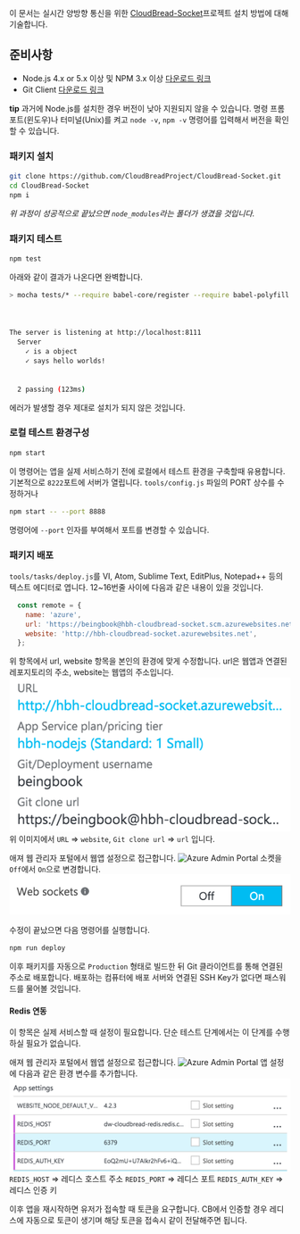 이 문서는 실시간 양방향 통신을 위한 [CloudBread-Socket](https://github.com/CloudBreadProject/CloudBread-Socket)프로젝트 설치 방법에 대해 기술합니다.

## 준비사항
* Node.js 4.x or 5.x 이상 및 NPM 3.x 이상 [다운로드 링크](https://nodejs.org/en/)
* Git Client [다운로드 링크](https://git-scm.com/downloads)

**tip**
과거에 Node.js를 설치한 경우 버전이 낮아 지원되지 않을 수 있습니다.
명령 프롬포트(윈도우)나 터미널(Unix)를 켜고 `node -v`, `npm -v` 명령어를 입력해서 버전을 확인할 수 있습니다.

### 패키지 설치
```sh
git clone https://github.com/CloudBreadProject/CloudBread-Socket.git
cd CloudBread-Socket
npm i
```
*위 과정이 성공적으로 끝났으면 `node_modules`라는 폴더가 생겼을 것입니다.*

### 패키지 테스트
```sh
npm test
```
아래와 같이 결과가 나온다면 완벽합니다.

```sh
> mocha tests/* --require babel-core/register --require babel-polyfill --require ./tests/helper --recursive



The server is listening at http://localhost:8111
  Server
    ✓ is a object
    ✓ says hello worlds!


  2 passing (123ms)
```

에러가 발생할 경우 제대로 설치가 되지 않은 것입니다.

### 로컬 테스트 환경구성
```sh
npm start
```
이 명령어는 앱을 실제 서비스하기 전에 로컬에서 테스트 환경을 구축할때 유용합니다.
기본적으로 `8222`포트에 서버가 열립니다.
`tools/config.js` 파일의 PORT 상수를 수정하거나
```sh
npm start -- --port 8888
```
명령어에 `--port` 인자를 부여해서 포트를 변경할 수 있습니다.

### 패키지 배포
`tools/tasks/deploy.js`를 VI, Atom, Sublime Text, EditPlus, Notepad++ 등의 텍스트 에디터로 엽니다.
12~16번줄 사이에 다음과 같은 내용이 있을 것입니다.
```js
  const remote = {
    name: 'azure',
    url: 'https://beingbook@hbh-cloudbread-socket.scm.azurewebsites.net:443/hbh-cloudbread-socket.git',
    website: 'http://hbh-cloudbread-socket.azurewebsites.net',
  };
```
위 항목에서 url, website 항목을 본인의 환경에 맞게 수정합니다.
url은 웹앱과 연결된 레포지토리의 주소, website는 웹앱의 주소입니다.
![Azure 웹앱 정보](./images/azure-webapp-info.png)
위 이미지에서 `URL` => `website`, `Git clone url` => `url` 입니다.

애져 웹 관리자 포털에서 웹앱 설정으로 접근합니다.
![Azure Admin Portal](./images/azure-webapp-settings.png)
소켓을 `Off`에서 `On`으로 변경합니다.
![Azure Allow Socket](./images/azure-webapp-allow-socket.png)

수정이 끝났으면 다음 명령어를 실행합니다.
```sh
npm run deploy
```
이후 패키지를 자동으로 `Production` 형태로 빌드한 뒤 Git 클라이언트를 통해 연결된 주소로 배포합니다.
배포하는 컴퓨터에 배포 서버와 연결된 SSH Key가 없다면 패스워드를 물어볼 것입니다.

#### Redis 연동
이 항목은 실제 서비스할 때 설정이 필요합니다.
단순 테스트 단계에서는 이 단계를 수행하실 필요가 없습니다.

애져 웹 관리자 포털에서 웹앱 설정으로 접근합니다.
![Azure Admin Portal](./images/azure-webapp-settings.png)
앱 설정에 다음과 같은 환경 변수를 추가합니다.
![Azure Admin Portal App Env Setting](./images/azure-webapp-config-redis-env.png)
`REDIS_HOST` => 레디스 호스트 주소
`REDIS_PORT` => 레디스 포트
`REDIS_AUTH_KEY` => 레디스 인증 키

이후 앱을 재시작하면 유저가 접속할 때 토큰을 요구합니다.
CB에서 인증할 경우 레디스에 자동으로 토큰이 생기며 해당 토큰을 접속시 같이 전달해주면 됩니다.